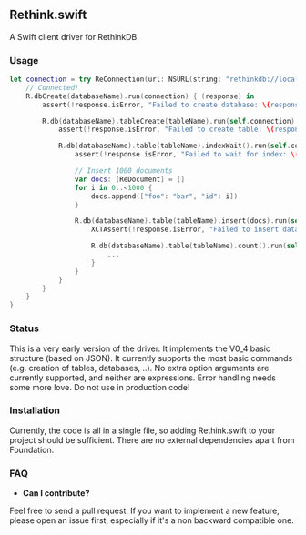 Rethink.swift
-------------

A Swift client driver for RethinkDB.

### Usage

```swift
let connection = try ReConnection(url: NSURL(string: "rethinkdb://localhost:28016")!) {
	// Connected!
	R.dbCreate(databaseName).run(connection) { (response) in
		assert(!response.isError, "Failed to create database: \(response)")

		R.db(databaseName).tableCreate(tableName).run(self.connection) { (response) in
			assert(!response.isError, "Failed to create table: \(response)")

			R.db(databaseName).table(tableName).indexWait().run(self.connection) { (response) in
				assert(!response.isError, "Failed to wait for index: \(response)")

				// Insert 1000 documents
				var docs: [ReDocument] = []
				for i in 0..<1000 {
					docs.append(["foo": "bar", "id": i])
				}

				R.db(databaseName).table(tableName).insert(docs).run(self.connection) { (response) in
					XCTAssert(!response.isError, "Failed to insert data: \(response)")

					R.db(databaseName).table(tableName).count().run(self.connection) { (response) in
						...
					}
				}
			}
		}
	}
}
```

### Status

This is a very early version of the driver. It implements the V0_4 basic structure (based on JSON). It currently supports
the most basic commands (e.g. creation of tables, databases, ..). No extra option arguments are currently supported, and
neither are expressions. Error handling needs some more love. Do not use in production code!

### Installation

Currently, the code is all in a single file, so adding Rethink.swift to your project should be sufficient. There are no
external dependencies apart from Foundation.

### FAQ

- __Can I contribute?__

Feel free to send a pull request. If you want to implement a new feature, please open
an issue first, especially if it's a non backward compatible one.